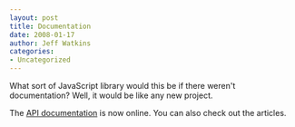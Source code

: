 ```yaml
---
layout: post
title: Documentation
date: 2008-01-17
author: Jeff Watkins
categories:
- Uncategorized
---
```


What sort of JavaScript library would this be if there weren't documentation? Well, it would be like any new project.

The [API documentation](/docs/api) is now online. You can also check out the articles.